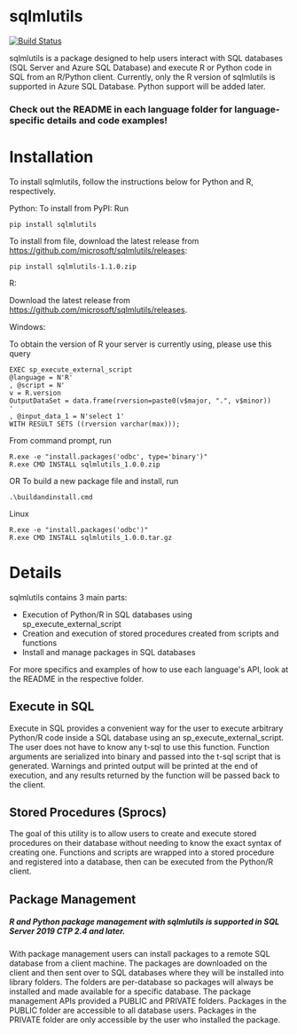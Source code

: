# sqlmlutils

[![Build Status](https://travis-ci.com/Microsoft/sqlmlutils.svg?branch=master)](https://travis-ci.com/Microsoft/sqlmlutils)

sqlmlutils is a package designed to help users interact with SQL databases (SQL Server and Azure SQL Database) and execute R or Python code in SQL from an R/Python client. 
Currently, only the R version of sqlmlutils is supported in Azure SQL Database. Python support will be added later.

### Check out the README in each language folder for language-specific details and code examples!

# Installation

To install sqlmlutils, follow the instructions below for Python and R, respectively.

Python:
To install from PyPI:
Run
```
pip install sqlmlutils
```
To install from file, download the latest release from https://github.com/microsoft/sqlmlutils/releases:
```
pip install sqlmlutils-1.1.0.zip
```

R:

Download the latest release from https://github.com/microsoft/sqlmlutils/releases.

Windows:

To obtain the version of R your server is currently using, please use this query
```
EXEC sp_execute_external_script
@language = N'R'
, @script = N'
v = R.version
OutputDataSet = data.frame(rversion=paste0(v$major, ".", v$minor))
'
, @input_data_1 = N'select 1'
WITH RESULT SETS ((rversion varchar(max)));
```

From command prompt, run 
```
R.exe -e "install.packages('odbc', type='binary')"
R.exe CMD INSTALL sqlmlutils_1.0.0.zip
```
OR
To build a new package file and install, run
```
.\buildandinstall.cmd
```

Linux
```
R.exe -e "install.packages('odbc')"
R.exe CMD INSTALL sqlmlutils_1.0.0.tar.gz
```

# Details

sqlmlutils contains 3 main parts:
- Execution of Python/R in SQL databases using sp_execute_external_script
- Creation and execution of stored procedures created from scripts and functions
- Install and manage packages in SQL databases

For more specifics and examples of how to use each language's API, look at the README in the respective folder.

## Execute in SQL

Execute in SQL provides a convenient way for the user to execute arbitrary Python/R code inside a SQL database using an sp_execute_external_script. The user does not have to know any t-sql to use this function. Function arguments are serialized into binary and passed into the t-sql script that is generated. Warnings and printed output will be printed at the end of execution, and any results returned by the function will be passed back to the client. 

## Stored Procedures (Sprocs)

The goal of this utility is to allow users to create and execute stored procedures on their database without needing to know the exact syntax of creating one. Functions and scripts are wrapped into a stored procedure and registered into a database, then can be executed from the Python/R client.

## Package Management

##### R and Python package management with sqlmlutils is supported in SQL Server 2019 CTP 2.4 and later.

With package management users can install packages to a remote SQL database from a client machine. The packages are downloaded on the client and then sent over to SQL databases where they will be installed into library folders. The folders are per-database so packages will always be installed and made available for a specific database. The package management APIs provided a PUBLIC and PRIVATE folders. Packages in the PUBLIC folder are accessible to all database users. Packages in the PRIVATE folder are only accessible by the user who installed the package.
